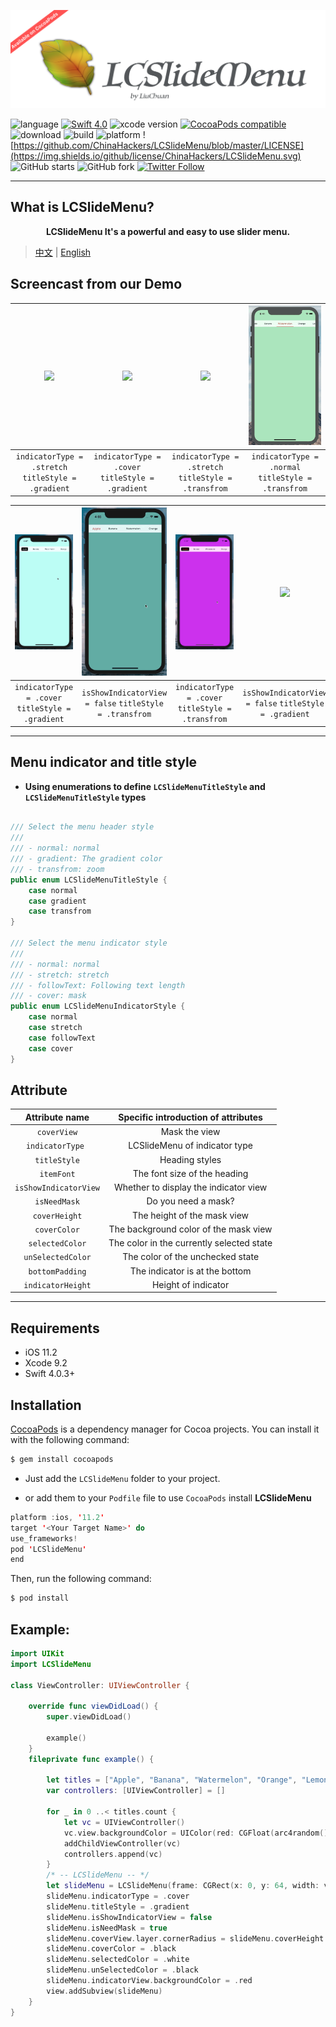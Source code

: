 ![](https://github.com/ChinaHackers/LCSlideMenu/raw/master/Screencast/LCSlideMenu.png)

![language](https://img.shields.io/badge/language-swift-orange.svg)
[![Swift  4.0](https://img.shields.io/badge/swift-4.0+-blue.svg?style=flat)](https://developer.apple.com/swift/)
![xcode version](https://img.shields.io/badge/xcode-9+-brightgreen.svg)
[![CocoaPods compatible](https://img.shields.io/cocoapods/v/LCSlideMenu.svg)](#cocoapods) 
![download](https://img.shields.io/cocoapods/dt/LCSlideMenu.svg)
![build ](https://img.shields.io/appveyor/ci/gruntjs/grunt/master.svg)
![platform](https://img.shields.io/cocoapods/p/LCSlideMenu.svg?style=flat)
![https://github.com/ChinaHackers/LCSlideMenu/blob/master/LICENSE](https://img.shields.io/github/license/ChinaHackers/LCSlideMenu.svg)
![GitHub starts](https://img.shields.io/github/stars/ChinaHackers/LCSlideMenu.svg?style=social&label=Stars)
![GitHub fork](https://img.shields.io/github/forks/ChinaHackers/LCSlideMenu.svg?style=social&label=Fork)
[![Twitter Follow](https://img.shields.io/twitter/follow/LiuChuan_.svg?style=social)](https://twitter.com/LiuChuan_)

---

## What is LCSlideMenu?

<p align="center"> <b> LCSlideMenu It's a powerful and easy to use slider menu. </b></p> 


> [中文](https://github.com/ChinaHackers/LCSlideMenu/blob/master/README_CN.md) | [English](https://github.com/ChinaHackers/LCSlideMenu/blob/master/README.md)



## Screencast from our Demo

| ![](https://github.com/ChinaHackers/LCSlideMenu/raw/master/Screencast/Screencast01.gif) | ![](https://github.com/ChinaHackers/LCSlideMenu/raw/master/Screencast/Screencast02.gif) | ![](https://github.com/ChinaHackers/LCSlideMenu/raw/master/Screencast/Screencast03.gif) | ![](https://github.com/ChinaHackers/LCSlideMenu/raw/master/Screencast/Screencast04.gif) |
| :------------: | :------------: | :------------: | :------------: |
| `indicatorType = .stretch` `titleStyle = .gradient` |  `indicatorType = .cover` `titleStyle = .gradient` |  `indicatorType = .stretch` `titleStyle = .transfrom` |  `indicatorType = .normal` `titleStyle = .transfrom` |

| ![](https://github.com/ChinaHackers/LCSlideMenu/raw/master/Screencast/Screencast05.gif)  | ![](https://github.com/ChinaHackers/LCSlideMenu/raw/master/Screencast/Screencast06.gif)  |  ![](https://github.com/ChinaHackers/LCSlideMenu/raw/master/Screencast/Screencast08.gif) | ![](https://github.com/ChinaHackers/LCSlideMenu/raw/master/Screencast/Screencast07.gif) |
| :------------: | :------------: | :------------: | :------------: |
| `indicatorType = .cover` `titleStyle = .gradient` | `isShowIndicatorView = false`  `titleStyle = .transfrom` | `indicatorType = .cover` `titleStyle = .transfrom` | `isShowIndicatorView = false`  `titleStyle = .gradient` |

---
## Menu indicator and title style

- **Using enumerations to define `LCSlideMenuTitleStyle` and `LCSlideMenuTitleStyle` types**

```swift

/// Select the menu header style
///
/// - normal: normal
/// - gradient: The gradient color
/// - transfrom: zoom
public enum LCSlideMenuTitleStyle {
    case normal
    case gradient
    case transfrom
}

/// Select the menu indicator style
///
/// - normal: normal
/// - stretch: stretch
/// - followText: Following text length
/// - cover: mask
public enum LCSlideMenuIndicatorStyle {
    case normal
    case stretch
    case followText
    case cover
}

```


## Attribute

|  Attribute name	|  Specific introduction of attributes	|
| :------------: | :------------: | 
| `coverView` 		|  Mask the view |
|  `indicatorType `  	|  LCSlideMenu  of  indicator type  |
|  `titleStyle`			|  Heading styles  |
| `itemFont`			|  The font size of the heading  |
|  `isShowIndicatorView` |  Whether to display the indicator view  |
|  `isNeedMask`  		|  Do you need a mask?  |
| `coverHeight`		| The height of the mask view  |
|  `coverColor` 		|  The background color of the mask view  |
|  `selectedColor` 		| The color in the currently selected state   |
|  `unSelectedColor` 	| The color of the unchecked state  |
| `bottomPadding`		| The indicator is at the bottom  |
| `indicatorHeight`		| Height of indicator |


---

## Requirements

- iOS 11.2
- Xcode 9.2
- Swift 4.0.3+

## Installation

[CocoaPods](http://cocoapods.org/) is a dependency manager for Cocoa projects. You can install it with the following command:


```swift
$ gem install cocoapods
```


- Just add the `LCSlideMenu` folder to your project.

- or add them to your ` Podfile ` file to  use `CocoaPods`  install  **LCSlideMenu**


```swift
platform :ios, '11.2'
target '<Your Target Name>' do
use_frameworks!
pod 'LCSlideMenu'
end
```


Then, run the following command:

```swift
$ pod install
```

## Example:


```swift
import UIKit
import LCSlideMenu

class ViewController: UIViewController {

    override func viewDidLoad() {
        super.viewDidLoad()

        example()
    }
    fileprivate func example() {
        
        let titles = ["Apple", "Banana", "Watermelon", "Orange", "Lemon", "Pear","Strawberry", "Sapodilla", "Haw", "Grape","Mango", "Plum", "Persimmon", "Fig", "Betelnut"]
        var controllers: [UIViewController] = []
        
        for _ in 0 ..< titles.count {
            let vc = UIViewController()
            vc.view.backgroundColor = UIColor(red: CGFloat(arc4random() % 256) / 255, green: CGFloat(arc4random() % 256) / 255, blue: CGFloat(arc4random() % 256) / 255, alpha: 1)
            addChildViewController(vc)
            controllers.append(vc)
        }
      	/* -- LCSlideMenu -- */
        let slideMenu = LCSlideMenu(frame: CGRect(x: 0, y: 64, width: view.frame.width, height: 40), titles: titles, childControllers: controllers)
        slideMenu.indicatorType = .cover
        slideMenu.titleStyle = .gradient
        slideMenu.isShowIndicatorView = false
        slideMenu.isNeedMask = true
        slideMenu.coverView.layer.cornerRadius = slideMenu.coverHeight * 0.2
        slideMenu.coverColor = .black
        slideMenu.selectedColor = .white
        slideMenu.unSelectedColor = .black
        slideMenu.indicatorView.backgroundColor = .red
        view.addSubview(slideMenu)
    }
}
```
